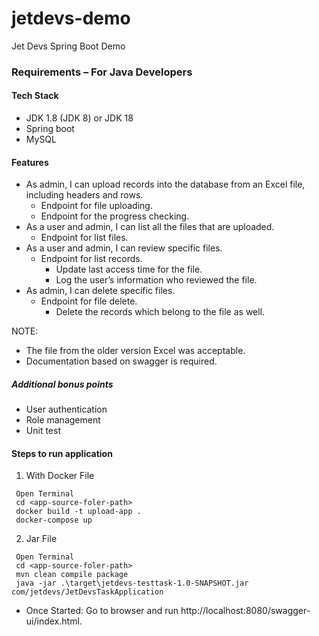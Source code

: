 # jetdevs-demo
Jet Devs Spring Boot Demo

### Requirements – For Java Developers
#### Tech Stack
- JDK 1.8 (JDK 8) or JDK 18
- Spring boot
- MySQL

#### Features
- As admin, I can upload records into the database from an Excel file, including
   headers and rows. 
  - Endpoint for file uploading. 
  - Endpoint for the progress checking. 
- As a user and admin, I can list all the files that are uploaded. 
  - Endpoint for list files.
- As a user and admin, I can review specific files. 
  - Endpoint for list records. 
    - Update last access time for the file. 
    - Log the user’s information who reviewed the file. 
- As admin, I can delete specific files. 
  - Endpoint for file delete. 
    - Delete the records which belong to the file as well.

NOTE: 
- The file from the older version Excel was acceptable. 
- Documentation based on swagger is required.

##### Additional bonus points
- User authentication 
- Role management 
- Unit test


#### Steps to run application

1. With Docker File
```shell
 Open Terminal
 cd <app-source-foler-path>
 docker build -t upload-app .
 docker-compose up
```

2. Jar File
```shell
 Open Terminal
 cd <app-source-foler-path>
 mvn clean compile package
 java -jar .\target\jetdevs-testtask-1.0-SNAPSHOT.jar com/jetdevs/JetDevsTaskApplication

```

- Once Started: Go to browser and run http://localhost:8080/swagger-ui/index.html.
